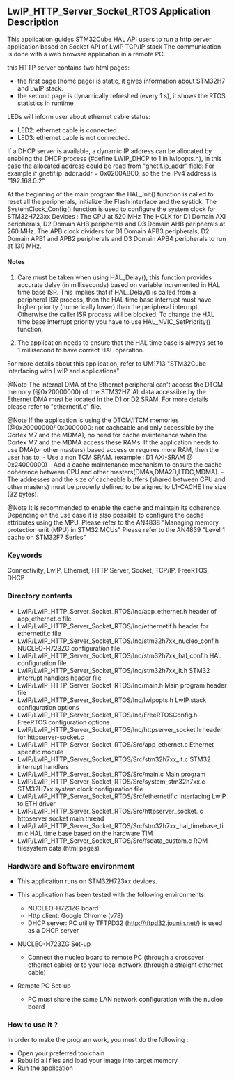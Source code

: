 ## LwIP_HTTP_Server_Socket_RTOS Application Description

This application guides STM32Cube HAL API users to run a http server application
based on Socket API of LwIP TCP/IP stack
The communication is done with a web browser application in a remote PC.

this HTTP server contains two html pages:
  + the first page (home page) is static, it gives information about STM32H7
    and LwIP stack.
  + the second page is dynamically refreshed (every 1 s), it shows the RTOS
    statistics in runtime

LEDs will inform user about ethernet cable status:
 + LED2: ethernet cable is connected.
 + LED3: ethernet cable is not connected.

If a DHCP server is available, a dynamic IP address can be allocated by enabling
the DHCP process (#define LWIP_DHCP to 1 in lwipopts.h), in this case the allocated
address could be read from "gnetif.ip_addr" field:
For example if gnetif.ip_addr.addr = 0x0200A8C0, so the the IPv4 address is "192.168.0.2"

At the beginning of the main program the HAL_Init() function is called to reset
all the peripherals, initialize the Flash interface and the systick.
The SystemClock_Config() function is used to configure the system clock for STM32H723xx Devices :
The CPU at 520 MHz
The HCLK for D1 Domain AXI peripherals, D2 Domain AHB peripherals and D3 Domain AHB  peripherals at 260 MHz.
The APB clock dividers for D1 Domain APB3 peripherals, D2 Domain APB1 and APB2 peripherals and D3 Domain APB4 peripherals to run at 130 MHz.

#### Notes
 1. Care must be taken when using HAL_Delay(), this function provides accurate delay (in milliseconds)
      based on variable incremented in HAL time base ISR. This implies that if HAL_Delay() is called from
      a peripheral ISR process, then the HAL time base interrupt must have higher priority (numerically lower)
      than the peripheral interrupt. Otherwise the caller ISR process will be blocked.
      To change the HAL time base interrupt priority you have to use HAL_NVIC_SetPriority() function.

 2. The application needs to ensure that the HAL time base is always set to 1 millisecond
      to have correct HAL operation.

For more details about this application, refer to UM1713 "STM32Cube interfacing with LwIP and applications"


@Note  The internal DMA of the Ethernet peripheral can't access the DTCM memory (@0x20000000)
       of the STM32H7, All data accessible by the Ethernet DMA must be located in the D1 or D2 SRAM.
       For more details please refer to "ethernetif.c" file.

@Note If the  application is using the DTCM/ITCM memories (@0x20000000/ 0x0000000: not cacheable and only accessible
      by the Cortex M7 and the  MDMA), no need for cache maintenance when the Cortex M7 and the MDMA access these RAMs.
      If the application needs to use DMA(or other masters) based access or requires more RAM, then  the user has to:
              - Use a non TCM SRAM. (example : D1 AXI-SRAM @ 0x24000000)
              - Add a cache maintenance mechanism to ensure the cache coherence between CPU and other masters(DMAs,DMA2D,LTDC,MDMA).
              - The addresses and the size of cacheable buffers (shared between CPU and other masters)
                must be	properly defined to be aligned to L1-CACHE line size (32 bytes).

@Note It is recommended to enable the cache and maintain its coherence.
      Depending on the use case it is also possible to configure the cache attributes using the MPU.
      Please refer to the AN4838 "Managing memory protection unit (MPU) in STM32 MCUs"
      Please refer to the AN4839 "Level 1 cache on STM32F7 Series"

### Keywords

Connectivity, LwIP, Ethernet, HTTP Server, Socket, TCP/IP, FreeRTOS, DHCP

### Directory contents

  - LwIP/LwIP_HTTP_Server_Socket_RTOS/Inc/app_ethernet.h          header of app_ethernet.c file
  - LwIP/LwIP_HTTP_Server_Socket_RTOS/Inc/ethernetif.h            header for ethernetif.c file
  - LwIP/LwIP_HTTP_Server_Socket_RTOS/Inc/stm32h7xx_nucleo_conf.h NUCLEO-H723ZG configuration file
  - LwIP/LwIP_HTTP_Server_Socket_RTOS/Inc/stm32h7xx_hal_conf.h    HAL configuration file
  - LwIP/LwIP_HTTP_Server_Socket_RTOS/Inc/stm32h7xx_it.h          STM32 interrupt handlers header file
  - LwIP/LwIP_HTTP_Server_Socket_RTOS/Inc/main.h                  Main program header file
  - LwIP/LwIP_HTTP_Server_Socket_RTOS/Inc/lwipopts.h              LwIP stack configuration options
  - LwIP/LwIP_HTTP_Server_Socket_RTOS/Inc/FreeRTOSConfig.h        FreeRTOS configuration options
  - LwIP/LwIP_HTTP_Server_Socket_RTOS/Inc/httpserver_socket.h     header for httpserver-socket.c
  - LwIP/LwIP_HTTP_Server_Socket_RTOS/Src/app_ethernet.c          Ethernet specific module
  - LwIP/LwIP_HTTP_Server_Socket_RTOS/Src/stm32h7xx_it.c          STM32 interrupt handlers
  - LwIP/LwIP_HTTP_Server_Socket_RTOS/Src/main.c                  Main program
  - LwIP/LwIP_HTTP_Server_Socket_RTOS/Src/system_stm32h7xx.c      STM32H7xx system clock configuration file
  - LwIP/LwIP_HTTP_Server_Socket_RTOS/Src/ethernetif.c            Interfacing LwIP to ETH driver
  - LwIP/LwIP_HTTP_Server_Socket_RTOS/Src/httpserver_socket. c    httpserver socket main thread
  - LwIP/LwIP_HTTP_Server_Socket_RTOS/Src/stm32h7xx_hal_timebase_tim.c HAL time base based on the hardware TIM
  - LwIP/LwIP_HTTP_Server_Socket_RTOS/Src/fsdata_custom.c         ROM filesystem data (html pages)


### Hardware and Software environment

  - This application runs on STM32H723xx devices.

  - This application has been tested with the following environments:
     - NUCLEO-H723ZG board
     - Http client: Google Chrome (v78)
     - DHCP server:  PC utility TFTPD32 (http://tftpd32.jounin.net/) is used as a DHCP server

  - NUCLEO-H723ZG Set-up
    - Connect the nucleo board to remote PC (through a crossover ethernet cable)
      or to your local network (through a straight ethernet cable)

  - Remote PC Set-up
    - PC must share the same LAN network configuration with the nucleo board


### How to use it ?

In order to make the program work, you must do the following :
 - Open your preferred toolchain
 - Rebuild all files and load your image into target memory
 - Run the application

